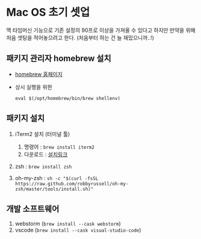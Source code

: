 # Mac OS 초기 셋업
맥 타임머신 기능으로 기존 설정의 90프로 이상을 가져올 수 있다고 하지만 만약을 위해 처음 셋팅을 적어놓으려고 한다. (처음부터 하는 건 늘 재밌으니까..!)

## 패키지 관리자 homebrew 설치
* [homebrew 홈페이지](https://brew.sh/index_ko)

* 상시 실행을 위한 
    ```shell
    eval $(/opt/homebrew/bin/brew shellenv)
    ```



## 패키지 설치
1. iTerm2 설치 (터미널 툴)
    1. 명령어 : `brew install iterm2`
    2. 다운로드 : [설치링크](https://iterm2.com/)

2. zsh : `brew install zsh`
3. oh-my-zsh : `sh -c "$(curl -fsSL https://raw.github.com/robbyrussell/oh-my-zsh/master/tools/install.sh)"`

## 개발 소프트웨어
1. webstorm (`brew install --cask webstorm`)
2. vscode (`brew install --cask visual-studio-code`)
    